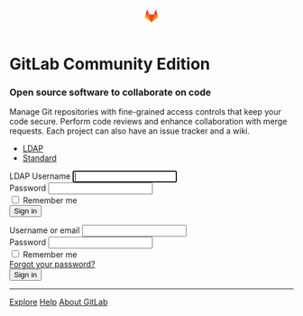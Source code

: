 <!DOCTYPE html>
<html class="devise-layout-html">
<head prefix="og: http://ogp.me/ns#">
<meta charset="utf-8">
<meta content="IE=edge" http-equiv="X-UA-Compatible">
<meta content="object" property="og:type">
<meta content="GitLab" property="og:site_name">
<meta content="Sign in" property="og:title">
<meta content="GitLab Community Edition" property="og:description">
<meta content="http://192.168.20.7/assets/gitlab_logo-7ae504fe4f68fdebb3c2034e36621930cd36ea87924c11ff65dbcb8ed50dca58.png" property="og:image">
<meta content="64" property="og:image:width">
<meta content="64" property="og:image:height">
<meta content="http://192.168.20.7/users/sign_in" property="og:url">
<meta content="summary" property="twitter:card">
<meta content="Sign in" property="twitter:title">
<meta content="GitLab Community Edition" property="twitter:description">
<meta content="http://192.168.20.7/assets/gitlab_logo-7ae504fe4f68fdebb3c2034e36621930cd36ea87924c11ff65dbcb8ed50dca58.png" property="twitter:image">

<title>Sign in · GitLab</title>
<meta content="GitLab Community Edition" name="description">
<link rel="shortcut icon" type="image/png" href="/assets/favicon-7901bd695fb93edb07975966062049829afb56cf11511236e61bcf425070e36e.png" id="favicon" data-original-href="/assets/favicon-7901bd695fb93edb07975966062049829afb56cf11511236e61bcf425070e36e.png" />
<link rel="stylesheet" media="all" href="/assets/application-2832ca66c41eaf7e8aa1c5cbad98c671e92407d4fc0b6cbd545c48abfc707278.css" />
<link rel="stylesheet" media="print" href="/assets/print-c8ff536271f8974b8a9a5f75c0ca25d2b8c1dceb4cff3c01d1603862a0bdcbfc.css" />



<script>
//<![CDATA[
window.gon={};gon.api_version="v4";gon.default_avatar_url="http://192.168.20.7/assets/no_avatar-849f9c04a3a0d0cea2424ae97b27447dc64a7dbfae83c036c45b403392f0e8ba.png";gon.max_file_size=10;gon.asset_host=null;gon.webpack_public_path="/assets/webpack/";gon.relative_url_root="";gon.shortcuts_path="/help/shortcuts";gon.user_color_scheme="white";gon.gitlab_url="http://192.168.20.7";gon.revision="c6b7579";gon.gitlab_logo="/assets/gitlab_logo-7ae504fe4f68fdebb3c2034e36621930cd36ea87924c11ff65dbcb8ed50dca58.png";gon.sprite_icons="/assets/icons-1bbf3f0e2e8f631ea6006c647f843db214684476054223102c16630dabc450d4.svg";gon.sprite_file_icons="/assets/file_icons-7262fc6897e02f1ceaf8de43dc33afa5e4f9a2067f4f68ef77dcc87946575e9e.svg";gon.emoji_sprites_css_path="/assets/emoji_sprites-289eccffb1183c188b630297431be837765d9ff4aed6130cf738586fb307c170.css";gon.test_env=false;gon.suggested_label_colors=["#0033CC","#428BCA","#44AD8E","#A8D695","#5CB85C","#69D100","#004E00","#34495E","#7F8C8D","#A295D6","#5843AD","#8E44AD","#FFECDB","#AD4363","#D10069","#CC0033","#FF0000","#D9534F","#D1D100","#F0AD4E","#AD8D43"];
//]]>
</script>


<script src="/assets/webpack/runtime.13200f96.bundle.js" defer="defer"></script>
<script src="/assets/webpack/main.73cd741c.chunk.js" defer="defer"></script>
<script src="/assets/webpack/commons~pages.ldap.omniauth_callbacks~pages.omniauth_callbacks~pages.sessions~pages.sessions.new.275a13f8.chunk.js" defer="defer"></script>
<script src="/assets/webpack/pages.sessions.new.d629b760.chunk.js" defer="defer"></script>

<meta name="csrf-param" content="authenticity_token" />
<meta name="csrf-token" content="3ROKDtzZjy2Nmny60nG8iAX7Z3JJJB1E3ll46Wag+g1CpxH7gPMvLR3SQ3y5uMG3ObYEo4I02dyZ4WthjulT0g==" />
<meta content="origin-when-cross-origin" name="referrer">
<meta content="width=device-width, initial-scale=1, maximum-scale=1" name="viewport">
<meta content="#474D57" name="theme-color">
<link rel="apple-touch-icon" type="image/x-icon" href="/assets/touch-icon-iphone-5a9cee0e8a51212e70b90c87c12f382c428870c0ff67d1eb034d884b78d2dae7.png" />
<link rel="apple-touch-icon" type="image/x-icon" href="/assets/touch-icon-ipad-a6eec6aeb9da138e507593b464fdac213047e49d3093fc30e90d9a995df83ba3.png" sizes="76x76" />
<link rel="apple-touch-icon" type="image/x-icon" href="/assets/touch-icon-iphone-retina-72e2aadf86513a56e050e7f0f2355deaa19cc17ed97bbe5147847f2748e5a3e3.png" sizes="120x120" />
<link rel="apple-touch-icon" type="image/x-icon" href="/assets/touch-icon-ipad-retina-8ebe416f5313483d9c1bc772b5bbe03ecad52a54eba443e5215a22caed2a16a2.png" sizes="152x152" />
<link color="rgb(226, 67, 41)" href="/assets/logo-d36b5212042cebc89b96df4bf6ac24e43db316143e89926c0db839ff694d2de4.svg" rel="mask-icon">
<meta content="/assets/msapplication-tile-1196ec67452f618d39cdd85e2e3a542f76574c071051ae7effbfde01710eb17d.png" name="msapplication-TileImage">
<meta content="#30353E" name="msapplication-TileColor">



</head>

<body class="ui-indigo login-page application navless" data-page="sessions:new">
<div class="page-wrap">
<header class="navbar fixed-top navbar-empty">
<div class="container">
<div class="mx-auto">
<svg width="24" height="24" class="tanuki-logo" viewBox="0 0 36 36">
  <path class="tanuki-shape tanuki-left-ear" fill="#e24329" d="M2 14l9.38 9v-9l-4-12.28c-.205-.632-1.176-.632-1.38 0z"/>
  <path class="tanuki-shape tanuki-right-ear" fill="#e24329" d="M34 14l-9.38 9v-9l4-12.28c.205-.632 1.176-.632 1.38 0z"/>
  <path class="tanuki-shape tanuki-nose" fill="#e24329" d="M18,34.38 3,14 33,14 Z"/>
  <path class="tanuki-shape tanuki-left-eye" fill="#fc6d26" d="M18,34.38 11.38,14 2,14 6,25Z"/>
  <path class="tanuki-shape tanuki-right-eye" fill="#fc6d26" d="M18,34.38 24.62,14 34,14 30,25Z"/>
  <path class="tanuki-shape tanuki-left-cheek" fill="#fca326" d="M2 14L.1 20.16c-.18.565 0 1.2.5 1.56l17.42 12.66z"/>
  <path class="tanuki-shape tanuki-right-cheek" fill="#fca326" d="M34 14l1.9 6.16c.18.565 0 1.2-.5 1.56L18 34.38z"/>
</svg>

</div>
</div>
</header>

<div class="login-page-broadcast">

</div>
<div class="container navless-container">
<div class="content">
<div class="flash-container flash-container-page">
</div>

<div class="row">
<div class="col-sm-7 brand-holder">
<h1>
GitLab Community Edition
</h1>

<h3>
Open source software to collaborate on code
</h3>
<p>
Manage Git repositories with fine-grained access controls that keep your code secure. Perform code reviews and enhance collaboration with merge requests. Each project can also have an issue tracker and a wiki.
</p>
</div>
<div class="col-sm-5 new-session-forms-container">
<div>
<ul class="custom-provider-tabs nav nav-links nav-tabs new-session-tabs">
<li class="nav-item">
<a class="nav-link active qa-ldap-tab" data-toggle="tab" href="#ldapmain">LDAP</a>
</li>

<li class="nav-item">
<a class="nav-link qa-standard-tab" data-toggle="tab" href="#login-pane">Standard</a>
</li>
</ul>

<div class="tab-content">
<div class="active login-box tab-pane" id="ldapmain" role="tabpanel">
<div class="login-body">
<form id="new_ldap_user" class="gl-show-field-errors" action="/users/auth/ldapmain/callback" accept-charset="UTF-8" method="post"><input name="utf8" type="hidden" value="&#x2713;" /><input type="hidden" name="authenticity_token" value="RNWuG/I1sMzAe+lazhAaNl3pFVafuygnXgn0ZGAQWEzbYTXurh8QzFAz1pyl2WcJYaR2h1Sr7L8ZsefsiFnxkw==" /><div class="form-group">
<label for="username">LDAP Username</label>
<input type="text" name="username" id="username" class="form-control top qa-username-field" title="This field is required." autofocus="autofocus" required="required" />
</div>
<div class="form-group">
<label for="password">Password</label>
<input type="password" name="password" id="password" class="form-control bottom qa-password-field" title="This field is required." required="required" />
</div>
<div class="remember-me">
<label for="remember_me">
<input type="checkbox" name="remember_me" id="remember_me" value="1" />
<span>Remember me</span>
</label>
</div>
<input type="submit" name="commit" value="Sign in" class="btn-success btn qa-sign-in-button" data-disable-with="Sign in" />
</form>
</div>
</div>
<div class="login-box tab-pane" id="login-pane" role="tabpanel">
<div class="login-body">
<form class="new_user gl-show-field-errors" aria-live="assertive" id="new_user" action="/users/sign_in" accept-charset="UTF-8" method="post"><input name="utf8" type="hidden" value="&#x2713;" /><input type="hidden" name="authenticity_token" value="7k9sD398GbPdfYu31dkA71JkGILpYImdwpVIEmZeNX5x+/f6I1a5s001tHG+EH3Qbil7UyJwTQWFLVuajhecoQ==" /><div class="form-group">
<label for="user_login" class="label-bold">Username or email</label>
<input class="form-control top qa-login-field" autofocus="autofocus" autocapitalize="off" autocorrect="off" required="required" title="This field is required." type="text" name="user[login]" id="user_login" />
</div>
<div class="form-group">
<label class="label-bold" for="user_password">Password</label>
<input class="form-control bottom qa-password-field" required="required" title="This field is required." type="password" name="user[password]" id="user_password" />
</div>
<div class="remember-me">
<label for="user_remember_me">
<input name="user[remember_me]" type="hidden" value="0" /><input class="remember-me-checkbox" type="checkbox" value="1" name="user[remember_me]" id="user_remember_me" />
<span>Remember me</span>
</label>
<div class="float-right forgot-password">
<a href="/users/password/new">Forgot your password?</a>
</div>
</div>
<div></div>
<div class="submit-container move-submit-down">
<input type="submit" name="commit" value="Sign in" class="btn btn-success qa-sign-in-button" data-disable-with="Sign in" />
</div>
</form>
</div>
</div>


</div>
</div>

</div>
</div>
</div>
</div>
<hr class="footer-fixed">
<div class="container footer-container">
<div class="footer-links">
<a href="/explore">Explore</a>
<a href="/help">Help</a>
<a href="https://about.gitlab.com/">About GitLab</a>
</div>
</div>
</div>
</body>
</html>
